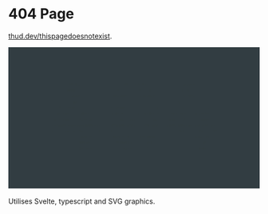 # 404 Page
[thud.dev/thispagedoesnotexist](https://thud.dev/thispagedoesnotexist).

![](public/images/demo.gif)

Utilises Svelte, typescript and SVG graphics.
